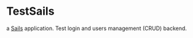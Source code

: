 # TestSails

a [Sails](http://sailsjs.org) application. Test login and users management (CRUD) backend. 
